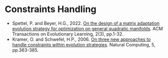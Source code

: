 # Constraints Handling

* Spettel, P. and Beyer, H.G., 2022. [On the design of a matrix adaptation evolution strategy for optimization on general quadratic manifolds](https://dl.acm.org/doi/abs/10.1145/3551394). ACM Transactions on Evolutionary Learning, 2(3), pp.1-32.
* Kramer, O. and Schwefel, H.P., 2006. [On three new approaches to handle constraints within evolution strategies](https://link.springer.com/article/10.1007/s11047-006-0001-x). Natural Computing, 5, pp.363-385.
